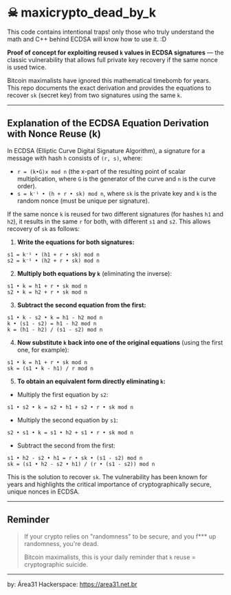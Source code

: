 # ☠ maxicrypto_dead_by_k

This code contains intentional traps! only those who truly understand the math and C++ behind ECDSA will know how to use it. :D

**Proof of concept for exploiting reused `k` values in ECDSA signatures** — the classic vulnerability that allows full private key recovery if the same nonce is used twice.

Bitcoin maximalists have ignored this mathematical timebomb for years. This repo documents the exact derivation and provides the equations to recover `sk` (secret key) from two signatures using the same `k`.

---

## Explanation of the ECDSA Equation Derivation with Nonce Reuse (k)

In ECDSA (Elliptic Curve Digital Signature Algorithm), a signature for a message with hash `h` consists of `(r, s)`, where:

- `r = (k•G)x mod n` (the x-part of the resulting point of scalar multiplication, where `G` is the generator of the curve and `n` is the curve order).
- `s = k⁻¹ • (h + r • sk) mod n`, where `sk` is the private key and `k` is the random nonce (must be unique per signature).

If the same nonce `k` is reused for two different signatures (for hashes `h1` and `h2`), it results in the same `r` for both, with different `s1` and `s2`. This allows recovery of `sk` as follows:

1. **Write the equations for both signatures:**

```
s1 = k⁻¹ • (h1 + r • sk) mod n
s2 = k⁻¹ • (h2 + r • sk) mod n
```

2. **Multiply both equations by `k`** (eliminating the inverse):

```
s1 • k = h1 + r • sk mod n
s2 • k = h2 + r • sk mod n
```

3. **Subtract the second equation from the first:**

```
s1 • k - s2 • k = h1 - h2 mod n
k • (s1 - s2) = h1 - h2 mod n
k = (h1 - h2) / (s1 - s2) mod n
```

4. **Now substitute `k` back into one of the original equations** (using the first one, for example):

```
s1 • k = h1 + r • sk mod n
sk = (s1 • k - h1) / r mod n
```

5. **To obtain an equivalent form directly eliminating `k`:**

- Multiply the first equation by `s2`:

```
s1 • s2 • k = s2 • h1 + s2 • r • sk mod n
```

- Multiply the second equation by `s1`:

```
s2 • s1 • k = s1 • h2 + s1 • r • sk mod n
```

- Subtract the second from the first:

```
s1 • h2 - s2 • h1 = r • sk • (s1 - s2) mod n
sk = (s1 • h2 - s2 • h1) / (r • (s1 - s2)) mod n
```

This is the solution to recover `sk`. The vulnerability has been known for years and highlights the critical importance of cryptographically secure, unique nonces in ECDSA.

---

## Reminder

> If your crypto relies on "randomness" to be secure, and you f*** up randomness, you're dead.  
>  
> Bitcoin maximalists, this is your daily reminder that `k` reuse = cryptographic suicide.

---

by: Área31 Hackerspace: https://area31.net.br
